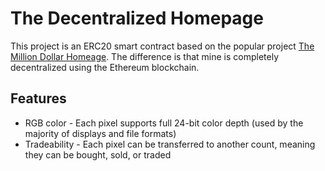 # The Decentralized Homepage
This project is an ERC20 smart contract based on the popular project [The Million Dollar Homeage](http://www.milliondollarhomepage.com/). The difference is that mine is completely decentralized using the Ethereum blockchain.

## Features
* RGB color - Each pixel supports full 24-bit color depth (used by the majority of displays and file formats)
* Tradeability - Each pixel can be transferred to another count, meaning they can be bought, sold, or traded
